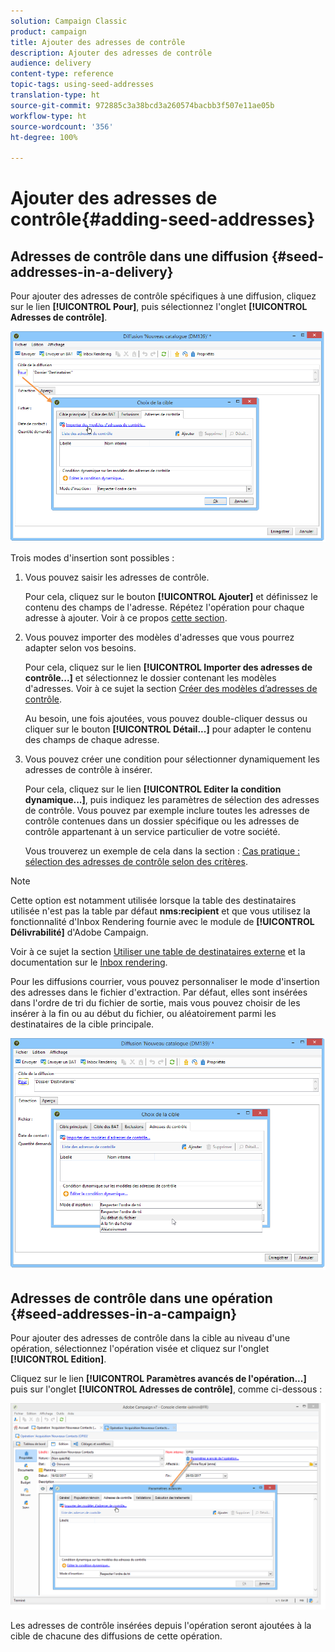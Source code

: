 ```yaml
---
solution: Campaign Classic
product: campaign
title: Ajouter des adresses de contrôle
description: Ajouter des adresses de contrôle
audience: delivery
content-type: reference
topic-tags: using-seed-addresses
translation-type: ht
source-git-commit: 972885c3a38bcd3a260574bacbb3f507e11ae05b
workflow-type: ht
source-wordcount: '356'
ht-degree: 100%

---
```



# Ajouter des adresses de contrôle{#adding-seed-addresses}

## Adresses de contrôle dans une diffusion {#seed-addresses-in-a-delivery}

Pour ajouter des adresses de contrôle spécifiques à une diffusion, cliquez sur le lien **[!UICONTROL Pour]**, puis sélectionnez l&#39;onglet **[!UICONTROL Adresses de contrôle]**.

![](assets/s_ncs_user_edit_del_addresses_tab.png)

Trois modes d&#39;insertion sont possibles :

1. Vous pouvez saisir les adresses de contrôle.

   Pour cela, cliquez sur le bouton **[!UICONTROL Ajouter]** et définissez le contenu des champs de l&#39;adresse. Répétez l&#39;opération pour chaque adresse à ajouter. Voir à ce propos [cette section](../../message-center/using/managing-seed-addresses-in-transactional-messages.md#creating-a-seed-address).

1. Vous pouvez importer des modèles d&#39;adresses que vous pourrez adapter selon vos besoins.

   Pour cela, cliquez sur le lien **[!UICONTROL Importer des adresses de contrôle...]** et sélectionnez le dossier contenant les modèles d&#39;adresses. Voir à ce sujet la section [Créer des modèles d’adresses de contrôle](../../delivery/using/creating-seed-addresses.md#creating-seed-address-templates).

   Au besoin, une fois ajoutées, vous pouvez double-cliquer dessus ou cliquer sur le bouton **[!UICONTROL Détail...]** pour adapter le contenu des champs de chaque adresse.

1. Vous pouvez créer une condition pour sélectionner dynamiquement les adresses de contrôle à insérer.

   Pour cela, cliquez sur le lien **[!UICONTROL Editer la condition dynamique...]**, puis indiquez les paramètres de sélection des adresses de contrôle. Vous pouvez par exemple inclure toutes les adresses de contrôle contenues dans un dossier spécifique ou les adresses de contrôle appartenant à un service particulier de votre société.

   Vous trouverez un exemple de cela dans la section : [Cas pratique : sélection des adresses de contrôle selon des critères](../../delivery/using/use-case--selecting-seed-addresses-on-criteria.md).

>[!NOTE]
>
>Cette option est notamment utilisée lorsque la table des destinataires utilisée n&#39;est pas la table par défaut **nms:recipient** et que vous utilisez la fonctionnalité d&#39;Inbox Rendering fournie avec le module de **[!UICONTROL Délivrabilité]** d&#39;Adobe Campaign.
>
>Voir à ce sujet la section [Utiliser une table de destinataires externe](../../delivery/using/using-an-external-recipient-table.md) et la documentation sur le [Inbox rendering](../../delivery/using/inbox-rendering.md).

Pour les diffusions courrier, vous pouvez personnaliser le mode d&#39;insertion des adresses dans le fichier d&#39;extraction. Par défaut, elles sont insérées dans l&#39;ordre de tri du fichier de sortie, mais vous pouvez choisir de les insérer à la fin ou au début du fichier, ou aléatoirement parmi les destinataires de la cible principale.

![](assets/s_ncs_user_edit_del_addresses_sort.png)

## Adresses de contrôle dans une opération {#seed-addresses-in-a-campaign}

Pour ajouter des adresses de contrôle dans la cible au niveau d&#39;une opération, sélectionnez l&#39;opération visée et cliquez sur l&#39;onglet **[!UICONTROL Edition]**.

Cliquez sur le lien **[!UICONTROL Paramètres avancés de l&#39;opération...]** puis sur l&#39;onglet **[!UICONTROL Adresses de contrôle]**, comme ci-dessous :

![](assets/s_ncs_user_edit_op_addresses_tab.png)

Les adresses de contrôle insérées depuis l&#39;opération seront ajoutées à la cible de chacune des diffusions de cette opération.
